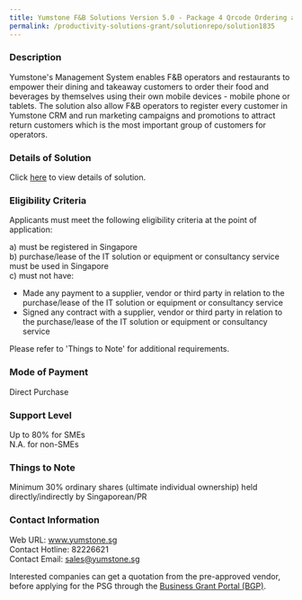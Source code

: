 ```yaml
---
title: Yumstone F&B Solutions Version 5.0 - Package 4 Qrcode Ordering and CRM
permalink: /productivity-solutions-grant/solutionrepo/solution1835
---
```


### Description

Yumstone's Management System enables F&B operators and restaurants to empower their dining and takeaway customers to order their food and beverages by themselves using their own mobile devices - mobile phone or tablets.  The solution also allow F&B operators to register every customer in Yumstone CRM and run marketing campaigns and promotions to attract return customers which is the most important group of customers for operators.

### Details of Solution

Click <a href='https://www.gobusiness.gov.sg/images/psg/Desensitised_Yumstone_Annex_3_CR_wef_20_Jan_2022_Part_4.pdf' target='_blank' rel='noopener'>here</a> to view details of solution.

### Eligibility Criteria

Applicants must meet the following eligibility criteria at the point of application:

a) must be registered in Singapore <br>
b) purchase/lease of the IT solution or equipment or consultancy service must be used in Singapore <br>
c) must not have:
- Made any payment to a supplier, vendor or third party in relation to the purchase/lease of the IT solution or equipment or consultancy service
- Signed any contract with a supplier, vendor or third party in relation to the purchase/lease of the IT solution or equipment or consultancy service

Please refer to 'Things to Note' for additional requirements.

### Mode of Payment
Direct Purchase

### Support Level
Up to 80% for SMEs <br>
N.A. for non-SMEs

### Things to Note
Minimum 30% ordinary shares (ultimate individual ownership) held directly/indirectly by Singaporean/PR

### Contact Information
Web URL: www.yumstone.sg <br>Contact Hotline: 82226621 <br>Contact Email: sales@yumstone.sg <br>

Interested companies can get a quotation from the pre-approved vendor, before applying for the PSG through the <a target='_blank' rel='noopener' href='https://www.businessgrants.gov.sg/'>Business Grant Portal (BGP)</a>.
